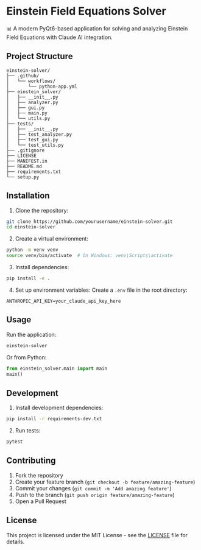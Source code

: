 # Einstein Field Equations Solver

📊 A modern PyQt6-based application for solving and analyzing Einstein Field Equations with Claude AI integration.

## Project Structure
```
einstein-solver/
├── .github/
│   └── workflows/
│       └── python-app.yml
├── einstein_solver/
│   ├── __init__.py
│   ├── analyzer.py
│   ├── gui.py
│   ├── main.py
│   └── utils.py
├── tests/
│   ├── __init__.py
│   ├── test_analyzer.py
│   ├── test_gui.py
│   └── test_utils.py
├── .gitignore
├── LICENSE
├── MANIFEST.in
├── README.md
├── requirements.txt
└── setup.py
```

## Installation

1. Clone the repository:
```bash
git clone https://github.com/yourusername/einstein-solver.git
cd einstein-solver
```

2. Create a virtual environment:
```bash
python -m venv venv
source venv/bin/activate  # On Windows: venv\Scripts\activate
```

3. Install dependencies:
```bash
pip install -e .
```

4. Set up environment variables:
Create a `.env` file in the root directory:
```
ANTHROPIC_API_KEY=your_claude_api_key_here
```

## Usage

Run the application:
```bash
einstein-solver
```

Or from Python:
```python
from einstein_solver.main import main
main()
```

## Development

1. Install development dependencies:
```bash
pip install -r requirements-dev.txt
```

2. Run tests:
```bash
pytest
```

## Contributing

1. Fork the repository
2. Create your feature branch (`git checkout -b feature/amazing-feature`)
3. Commit your changes (`git commit -m 'Add amazing feature'`)
4. Push to the branch (`git push origin feature/amazing-feature`)
5. Open a Pull Request

## License

This project is licensed under the MIT License - see the [LICENSE](LICENSE) file for details.
